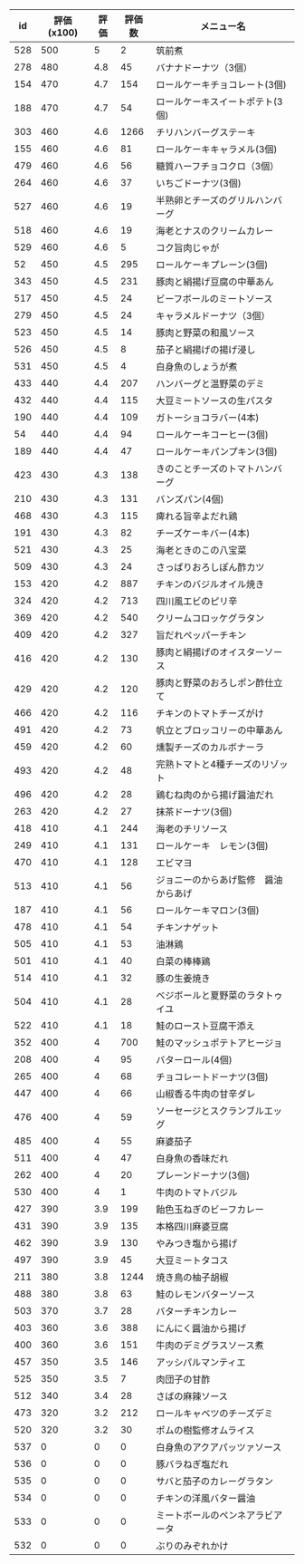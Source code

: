 | id | 評価(x100) | 評価 | 評価数 | メニュー名 |
| -- | ---------- | ---- | ------ | ---------- |
| 528 | 500 | 5 | 2 | 筑前煮 |
| 278 | 480 | 4.8 | 45 | バナナドーナツ（3個） |
| 154 | 470 | 4.7 | 154 | ロールケーキチョコレート(3個) |
| 188 | 470 | 4.7 | 54 | ロールケーキスイートポテト(3個) |
| 303 | 460 | 4.6 | 1266 | チリハンバーグステーキ |
| 155 | 460 | 4.6 | 81 | ロールケーキキャラメル(3個) |
| 479 | 460 | 4.6 | 56 | 糖質ハーフチョコクロ（3個） |
| 264 | 460 | 4.6 | 37 | いちごドーナツ(3個) |
| 527 | 460 | 4.6 | 19 | 半熟卵とチーズのグリルハンバーグ |
| 518 | 460 | 4.6 | 19 | 海老とナスのクリームカレー |
| 529 | 460 | 4.6 | 5 | コク旨肉じゃが |
| 52 | 450 | 4.5 | 295 | ロールケーキプレーン(3個) |
| 343 | 450 | 4.5 | 231 | 豚肉と絹揚げ豆腐の中華あん |
| 517 | 450 | 4.5 | 24 | ビーフボールのミートソース |
| 279 | 450 | 4.5 | 24 | キャラメルドーナツ（3個） |
| 523 | 450 | 4.5 | 14 | 豚肉と野菜の和風ソース |
| 526 | 450 | 4.5 | 8 | 茄子と絹揚げの揚げ浸し |
| 531 | 450 | 4.5 | 4 | 白身魚のしょうが煮 |
| 433 | 440 | 4.4 | 207 | ハンバーグと温野菜のデミ |
| 432 | 440 | 4.4 | 115 | 大豆ミートソースの生パスタ |
| 190 | 440 | 4.4 | 109 | ガトーショコラバー(4本) |
| 54 | 440 | 4.4 | 94 | ロールケーキコーヒー(3個) |
| 189 | 440 | 4.4 | 47 | ロールケーキパンプキン(3個) |
| 423 | 430 | 4.3 | 138 | きのことチーズのトマトハンバーグ |
| 210 | 430 | 4.3 | 131 | バンズパン(4個) |
| 468 | 430 | 4.3 | 115 | 痺れる旨辛よだれ鶏 |
| 191 | 430 | 4.3 | 82 | チーズケーキバー(4本) |
| 521 | 430 | 4.3 | 25 | 海老ときのこの八宝菜 |
| 509 | 430 | 4.3 | 24 | さっぱりおろしぽん酢カツ |
| 153 | 420 | 4.2 | 887 | チキンのバジルオイル焼き |
| 324 | 420 | 4.2 | 713 | 四川風エビのピリ辛 |
| 369 | 420 | 4.2 | 540 | クリームコロッケグラタン |
| 409 | 420 | 4.2 | 327 | 旨だれペッパーチキン |
| 416 | 420 | 4.2 | 130 | 豚肉と絹揚げのオイスターソース |
| 429 | 420 | 4.2 | 120 | 豚肉と野菜のおろしポン酢仕立て |
| 466 | 420 | 4.2 | 116 | チキンのトマトチーズがけ |
| 491 | 420 | 4.2 | 73 | 帆立とブロッコリーの中華あん |
| 459 | 420 | 4.2 | 60 | 燻製チーズのカルボナーラ |
| 493 | 420 | 4.2 | 48 | 完熟トマトと4種チーズのリゾット |
| 496 | 420 | 4.2 | 28 | 鶏むね肉のから揚げ醤油だれ |
| 263 | 420 | 4.2 | 27 | 抹茶ドーナツ(3個) |
| 418 | 410 | 4.1 | 244 | 海老のチリソース |
| 249 | 410 | 4.1 | 131 | ロールケーキ　レモン(3個) |
| 470 | 410 | 4.1 | 128 | エビマヨ |
| 513 | 410 | 4.1 | 56 | ジョニーのからあげ監修　醤油からあげ |
| 187 | 410 | 4.1 | 56 | ロールケーキマロン(3個) |
| 478 | 410 | 4.1 | 54 | チキンナゲット |
| 505 | 410 | 4.1 | 53 | 油淋鶏 |
| 501 | 410 | 4.1 | 40 | 白菜の棒棒鶏 |
| 514 | 410 | 4.1 | 32 | 豚の生姜焼き |
| 504 | 410 | 4.1 | 28 | べジボールと夏野菜のラタトゥイユ |
| 522 | 410 | 4.1 | 18 | 鮭のロースト豆腐干添え |
| 352 | 400 | 4 | 700 | 鮭のマッシュポテトアヒージョ |
| 208 | 400 | 4 | 95 | バターロール(4個) |
| 265 | 400 | 4 | 68 | チョコレートドーナツ(3個) |
| 447 | 400 | 4 | 66 | 山椒香る牛肉の甘辛ダレ |
| 476 | 400 | 4 | 59 | ソーセージとスクランブルエッグ |
| 485 | 400 | 4 | 55 | 麻婆茄子 |
| 511 | 400 | 4 | 47 | 白身魚の香味だれ |
| 262 | 400 | 4 | 20 | プレーンドーナツ(3個) |
| 530 | 400 | 4 | 1 | 牛肉のトマトバジル |
| 427 | 390 | 3.9 | 199 | 飴色玉ねぎのビーフカレー |
| 431 | 390 | 3.9 | 135 | 本格四川麻婆豆腐 |
| 462 | 390 | 3.9 | 130 | やみつき塩から揚げ |
| 497 | 390 | 3.9 | 45 | 大豆ミートタコス |
| 211 | 380 | 3.8 | 1244 | 焼き鳥の柚子胡椒 |
| 488 | 380 | 3.8 | 63 | 鮭のレモンバターソース |
| 503 | 370 | 3.7 | 28 | バターチキンカレー |
| 403 | 360 | 3.6 | 388 | にんにく醤油から揚げ |
| 400 | 360 | 3.6 | 151 | 牛肉のデミグラスソース煮 |
| 457 | 350 | 3.5 | 146 | アッシパルマンティエ |
| 525 | 350 | 3.5 | 7 | 肉団子の甘酢 |
| 512 | 340 | 3.4 | 28 | さばの麻辣ソース |
| 473 | 320 | 3.2 | 212 | ロールキャベツのチーズデミ |
| 520 | 320 | 3.2 | 30 | ポムの樹監修オムライス |
| 537 | 0 | 0 | 0 | 白身魚のアクアパッツァソース |
| 536 | 0 | 0 | 0 | 豚バラねぎ塩だれ |
| 535 | 0 | 0 | 0 | サバと茄子のカレーグラタン |
| 534 | 0 | 0 | 0 | チキンの洋風バター醤油 |
| 533 | 0 | 0 | 0 | ミートボールのペンネアラビアータ |
| 532 | 0 | 0 | 0 | ぶりのみぞれかけ |
